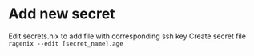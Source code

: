 # Add new secret
Edit secrets.nix to add file with corresponding ssh key
Create secret file
```ragenix --edit [secret_name].age```

